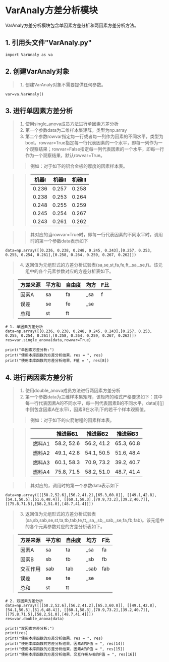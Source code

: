 # VarAnaly方差分析模块
   
   VarAnaly方差分析模块包含单因素方差分析和两因素方差分析方法。
   
   ## 1. 引用头文件"VarAnaly.py"
    import VarAnaly as va
   
   ## 2. 创建VarAnaly对象
   > 1. 创建VarAnaly对象不需要提供任何参数。
   
    var=va.VarAnaly()

   ## 3. 进行单因素方差分析
   > 1. 使用single_anova成员方法进行单因素方差分析
   > 2. 第一个参数data为二维样本集矩阵，类型为np.array
   > 3. 第二个参数rowvar指定每一行或者每一列作为因素的不同水平，类型为bool。rowvar=True指定每一行代表因素的一个水平，即每一列作为一个观察结果；rowvar=False指定每一列代表因素的一个水平，即每一行作为一个观察结果，默认rowvar=True。
   >> 例如：对于如下的铝合金板的厚度的因素样本表。
   
   >> | 机器I | 机器II | 机器III |
   >> | ----- | ----- | ----- |
   >> | 0.236 | 0.257 | 0.258 |
   >> | 0.238 | 0.253 | 0.264 |
   >> | 0.248 | 0.255 | 0.259 |
   >> | 0.245 | 0.254 | 0.267 |
   >> | 0.243 | 0.261 | 0.262 |
   
   >> 其对应的当rowvar=True时，即每一行代表因素的不同水平时，调用时的第一个参数data表示如下
   
    data=np.array([[0.236, 0.238, 0.248, 0.245, 0.243],[0.257, 0.253, 0.255, 0.254, 0.261],[0.258, 0.264, 0.259, 0.267, 0.262]])
    
   > 4. 返回值为元组形式的方差分析试验表(sa,se,st,fa,fe,ft,\_sa,\_se,f)。该元组中的各个元素参数对应的方差分析表如下。
   
   > | 方差来源 | 平方和 | 自由度 | 均方 | F比 |
   > | ------ | ------ | ------ | ------ | ------ |
   > | 因素A | sa | fa | \_sa | f |
   > | 误差 | se | fe | \_se |  |
   > | 总和 | st | ft |  |  | 
   
    # 1. 单因素方差分析
    data=np.array([[0.236, 0.238, 0.248, 0.245, 0.243],[0.257, 0.253, 0.255, 0.254, 0.261],[0.258, 0.264, 0.259, 0.267, 0.262]])
    res=var.single_anova(data,rowvar=True)
    
    print("单因素方差分析:")
    print("使用本库函数的方差分析结果，res = ", res)
    print("使用本库函数的方差分析结果，F值 = ", res[8])
    
   ## 4. 进行两因素方差分析
   > 1. 使用double_anova成员方法进行两因素方差分析
   > 2. 第一个参数data为三维样本集矩阵，该矩阵的格式严格要求如下：其中每一行代表因素A的不同水平，每一列代表因素B的不同水平，data[i][j]中则包含因素A在水平i，因素B在水平j下的若干个样本观察值。
   >> 例如：对于如下的火箭射程的因素样本表。
   
   >> |       | 推进器B1 | 推进器B2 | 推进器B3 |
   >> | ------ | ---------- | ---------- | ---------- |
   >> | 燃料A1 | 58.2, 52.6 | 56.2, 41.2 | 65.3, 60.8 |
   >> | 燃料A2 | 49.1, 42.8 | 54.1, 50.5 | 51.6, 48.4 |
   >> | 燃料A3 | 60.1, 58.3 | 70.9, 73.2 | 39.2, 40.7 |
   >> | 燃料A4 | 75.8, 71.5 | 58.2, 51.0 | 48.7, 41.4 |
   
   >> 其对应的，调用时的第一个参数data表示如下
   
    data=np.array([[[58.2,52.6],[56.2,41.2],[65.3,60.8]], [[49.1,42.8],[54.1,50.5],[51.6,48.4]], [[60.1,58.3],[70.9,73.2],[39.2,40.7]], [[75.8,71.5],[58.2,51.0],[48.7,41.4]]])
    
   > 3. 返回值为元组形式的方差分析试验表(sa,sb,sab,se,st,ta,tb,tab,te,tt,\_sa,\_sb,\_sab,\_se,fa,fb,fab)。该元组中的各个元素参数对应的方差分析表如下。
   
   > | 方差来源 | 平方和 | 自由度 | 均方 | F比 |
   > | ------ | ------ | ------ | ------ | ------ |
   > | 因素A | sa | ta | \_sa | fa |
   > | 因素B | sb | tb | \_sb | fb |
   > | 交互作用 | sab | tab | \_sab | fab |
   > | 误差 | se | te | \_se |  |
   > | 总和 | st | tt |  |  | 
   
    # 2. 双因素方差分析
    data=np.array([[[58.2,52.6],[56.2,41.2],[65.3,60.8]], [[49.1,42.8],[54.1,50.5],[51.6,48.4]], [[60.1,58.3],[70.9,73.2],[39.2,40.7]], [[75.8,71.5],[58.2,51.0],[48.7,41.4]]])
    res=var.double_anova(data)

    print("双因素方差分析:")
    print(res)
    print("使用本库函数的方差分析结果，res = ", res)
    print("使用本库函数的方差分析结果，因素A的F值 = ", res[14])
    print("使用本库函数的方差分析结果，因素A的F值 = ", res[15])
    print("使用本库函数的方差分析结果，交互作用A×B的F值 = ", res[16])
